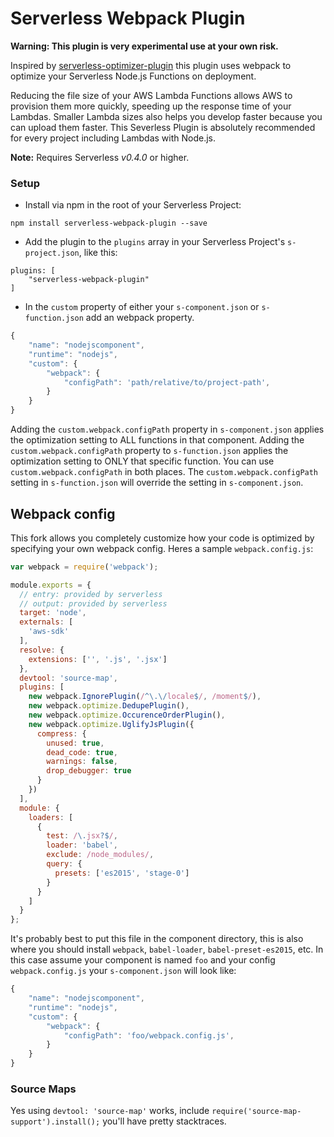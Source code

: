Serverless Webpack Plugin
=============================
**Warning: This plugin is very experimental use at your own risk.**

Inspired by [serverless-optimizer-plugin](https://github.com/serverless/serverless-optimizer-plugin) this plugin uses webpack to optimize your Serverless Node.js Functions on deployment.

Reducing the file size of your AWS Lambda Functions allows AWS to provision them more quickly, speeding up the response time of your Lambdas.  Smaller Lambda sizes also helps you develop faster because you can upload them faster.  This Severless Plugin is absolutely recommended for every project including Lambdas with Node.js.

**Note:** Requires Serverless *v0.4.0* or higher.

### Setup

* Install via npm in the root of your Serverless Project:
```
npm install serverless-webpack-plugin --save
```

* Add the plugin to the `plugins` array in your Serverless Project's `s-project.json`, like this:

```
plugins: [
    "serverless-webpack-plugin"
]
```

* In the `custom` property of either your `s-component.json` or `s-function.json` add an webpack property.

```javascript
{
    "name": "nodejscomponent",
    "runtime": "nodejs",
    "custom": {
        "webpack": {
            "configPath": 'path/relative/to/project-path',
        }
    }
}

```


Adding the `custom.webpack.configPath` property in `s-component.json` applies the optimization setting to ALL functions in that component.  Adding the `custom.webpack.configPath` property to `s-function.json` applies the optimization setting to ONLY that specific function.  You can use `custom.webpack.configPath` in both places.  The `custom.webpack.configPath` setting in `s-function.json` will override the setting in `s-component.json`.



## Webpack config
This fork allows you completely customize how your code is optimized by specifying your own webpack config. Heres a sample `webpack.config.js`:

```javascript
var webpack = require('webpack');

module.exports = {
  // entry: provided by serverless
  // output: provided by serverless
  target: 'node',
  externals: [
    'aws-sdk'
  ],
  resolve: {
    extensions: ['', '.js', '.jsx']
  },
  devtool: 'source-map',
  plugins: [
    new webpack.IgnorePlugin(/^\.\/locale$/, /moment$/),
    new webpack.optimize.DedupePlugin(),
    new webpack.optimize.OccurenceOrderPlugin(),
    new webpack.optimize.UglifyJsPlugin({
      compress: {
        unused: true,
        dead_code: true,
        warnings: false,
        drop_debugger: true
      }
    })
  ],
  module: {
    loaders: [
      {
        test: /\.jsx?$/,
        loader: 'babel',
        exclude: /node_modules/,
        query: {
          presets: ['es2015', 'stage-0']
        }
      }
    ]
  }
};
```
It's probably best to put this file in the component directory, this is also where you should install `webpack`, `babel-loader`, `babel-preset-es2015`, etc. 
In this case assume your component is named `foo` and your config `webpack.config.js` your `s-component.json` will look like: 

```javascript
{
    "name": "nodejscomponent",
    "runtime": "nodejs",
    "custom": {
        "webpack": {
            "configPath": 'foo/webpack.config.js',
        }
    }
}
```


### Source Maps
Yes using `devtool: 'source-map'` works, include `require('source-map-support').install();` you'll have pretty stacktraces. 